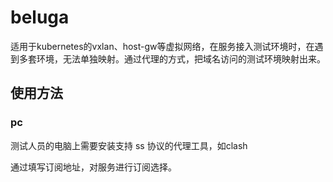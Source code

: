 # beluga 

适用于kubernetes的vxlan、host-gw等虚拟网络，在服务接入测试环境时，在遇到多套环境，无法单独映射。通过代理的方式，把域名访问的测试环境映射出来。


## 使用方法

### pc 

测试人员的电脑上需要安装支持 ss 协议的代理工具，如clash


[mac]: https://github.com/yichengchen/clashX/releases "mac"
[windows]: https://github.com/Fndroid/clash_for_windows_pkg/releases "windows"

通过填写订阅地址，对服务进行订阅选择。

